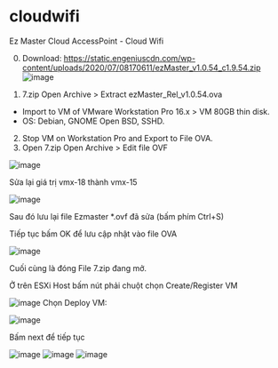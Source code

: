 # cloudwifi
 Ez Master Cloud AccessPoint - Cloud Wifi

0. Download: https://static.engeniuscdn.com/wp-content/uploads/2020/07/08170611/ezMaster_v1.0.54_c1.9.54.zip
![image](https://user-images.githubusercontent.com/106635733/211181737-5db4be63-2106-4565-8c0e-49144ac5ed91.png)

1. 7.zip Open Archive > Extract ezMaster_Rel_v1.0.54.ova 
- Import to VM of VMware Workstation Pro 16.x > VM 80GB thin disk.
- OS: Debian, GNOME Open BSD, SSHD.
2. Stop VM on Workstation Pro and Export to File OVA.
3. Open 7.zip Open Archive > Edit file OVF

![image](https://user-images.githubusercontent.com/106635733/211181099-aee10386-94d2-4567-9cca-ce39bf5eff0e.png)

Sửa lại giá trị  vmx-18  thành vmx-15

![image](https://user-images.githubusercontent.com/106635733/211181122-f61d0168-2da6-460e-8abd-b661fd3e8789.png)

Sau đó lưu lại file Ezmaster *.ovf đã sửa  (bấm phím Ctrl+S)

Tiếp tục bấm OK để lưu cập nhật vào file OVA

![image](https://user-images.githubusercontent.com/106635733/211181153-593f4ddc-e6ec-429c-87a7-0d8d2e8cedf3.png)

Cuối cùng là đóng File 7.zip đang mở.

Ở trên ESXi Host bấm nút phải chuột chọn Create/Register VM

![image](https://user-images.githubusercontent.com/106635733/211181228-b8b94d11-0a12-4b5d-845e-6f1d5ac40714.png)
Chọn Deploy VM:

![image](https://user-images.githubusercontent.com/106635733/211181252-158490c0-123f-42b3-8484-0db959e1296b.png)

Bấm next để tiếp tục

![image](https://user-images.githubusercontent.com/106635733/211181272-5d33202d-fcba-48c6-961e-b82d0b3bb0e1.png)
![image](https://user-images.githubusercontent.com/106635733/211181280-ed8c5494-47df-445f-b466-eae367d1b230.png)
![image](https://user-images.githubusercontent.com/106635733/211181288-41762312-4232-4e80-8246-01e85feb353b.png)
